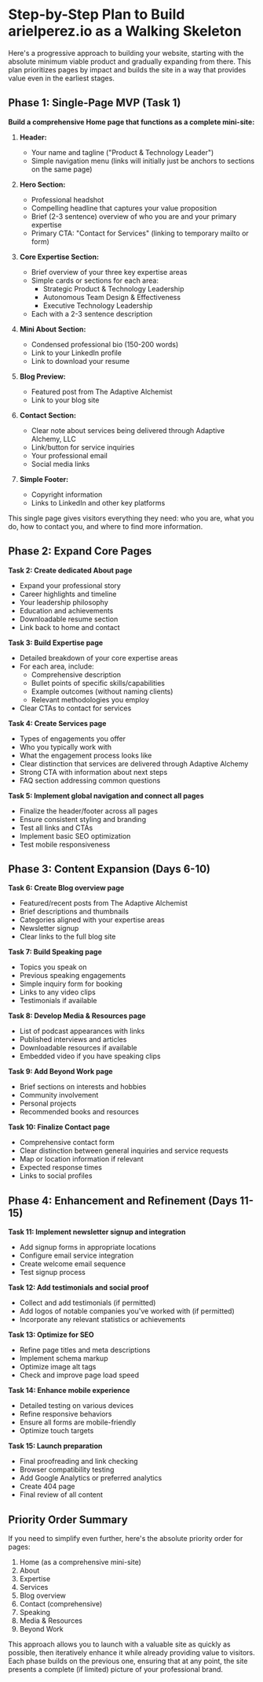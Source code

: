 # Step-by-Step Plan to Build arielperez.io as a Walking Skeleton

Here's a progressive approach to building your website, starting with the absolute minimum viable product and gradually expanding from there. This plan prioritizes pages by impact and builds the site in a way that provides value even in the earliest stages.

## Phase 1: Single-Page MVP (Task 1)

**Build a comprehensive Home page that functions as a complete mini-site:**

1. **Header:**

   - Your name and tagline ("Product & Technology Leader")
   - Simple navigation menu (links will initially just be anchors to sections on the same page)

2. **Hero Section:**

   - Professional headshot
   - Compelling headline that captures your value proposition
   - Brief (2-3 sentence) overview of who you are and your primary expertise
   - Primary CTA: "Contact for Services" (linking to temporary mailto or form)

3. **Core Expertise Section:**

   - Brief overview of your three key expertise areas
   - Simple cards or sections for each area:
     - Strategic Product & Technology Leadership
     - Autonomous Team Design & Effectiveness
     - Executive Technology Leadership
   - Each with a 2-3 sentence description

4. **Mini About Section:**

   - Condensed professional bio (150-200 words)
   - Link to your LinkedIn profile
   - Link to download your resume

5. **Blog Preview:**

   - Featured post from The Adaptive Alchemist
   - Link to your blog site

6. **Contact Section:**

   - Clear note about services being delivered through Adaptive Alchemy, LLC
   - Link/button for service inquiries
   - Your professional email
   - Social media links

7. **Simple Footer:**
   - Copyright information
   - Links to LinkedIn and other key platforms

This single page gives visitors everything they need: who you are, what you do, how to contact you, and where to find more information.

## Phase 2: Expand Core Pages

**Task 2: Create dedicated About page**

- Expand your professional story
- Career highlights and timeline
- Your leadership philosophy
- Education and achievements
- Downloadable resume section
- Link back to home and contact

**Task 3: Build Expertise page**

- Detailed breakdown of your core expertise areas
- For each area, include:
  - Comprehensive description
  - Bullet points of specific skills/capabilities
  - Example outcomes (without naming clients)
  - Relevant methodologies you employ
- Clear CTAs to contact for services

**Task 4: Create Services page**

- Types of engagements you offer
- Who you typically work with
- What the engagement process looks like
- Clear distinction that services are delivered through Adaptive Alchemy
- Strong CTA with information about next steps
- FAQ section addressing common questions

**Task 5: Implement global navigation and connect all pages**

- Finalize the header/footer across all pages
- Ensure consistent styling and branding
- Test all links and CTAs
- Implement basic SEO optimization
- Test mobile responsiveness

## Phase 3: Content Expansion (Days 6-10)

**Task 6: Create Blog overview page**

- Featured/recent posts from The Adaptive Alchemist
- Brief descriptions and thumbnails
- Categories aligned with your expertise areas
- Newsletter signup
- Clear links to the full blog site

**Task 7: Build Speaking page**

- Topics you speak on
- Previous speaking engagements
- Simple inquiry form for booking
- Links to any video clips
- Testimonials if available

**Task 8: Develop Media & Resources page**

- List of podcast appearances with links
- Published interviews and articles
- Downloadable resources if available
- Embedded video if you have speaking clips

**Task 9: Add Beyond Work page**

- Brief sections on interests and hobbies
- Community involvement
- Personal projects
- Recommended books and resources

**Task 10: Finalize Contact page**

- Comprehensive contact form
- Clear distinction between general inquiries and service requests
- Map or location information if relevant
- Expected response times
- Links to social profiles

## Phase 4: Enhancement and Refinement (Days 11-15)

**Task 11: Implement newsletter signup and integration**

- Add signup forms in appropriate locations
- Configure email service integration
- Create welcome email sequence
- Test signup process

**Task 12: Add testimonials and social proof**

- Collect and add testimonials (if permitted)
- Add logos of notable companies you've worked with (if permitted)
- Incorporate any relevant statistics or achievements

**Task 13: Optimize for SEO**

- Refine page titles and meta descriptions
- Implement schema markup
- Optimize image alt tags
- Check and improve page load speed

**Task 14: Enhance mobile experience**

- Detailed testing on various devices
- Refine responsive behaviors
- Ensure all forms are mobile-friendly
- Optimize touch targets

**Task 15: Launch preparation**

- Final proofreading and link checking
- Browser compatibility testing
- Add Google Analytics or preferred analytics
- Create 404 page
- Final review of all content

## Priority Order Summary

If you need to simplify even further, here's the absolute priority order for pages:

1. Home (as a comprehensive mini-site)
2. About
3. Expertise
4. Services
5. Blog overview
6. Contact (comprehensive)
7. Speaking
8. Media & Resources
9. Beyond Work

This approach allows you to launch with a valuable site as quickly as possible, then iteratively enhance it while already providing value to visitors. Each phase builds on the previous one, ensuring that at any point, the site presents a complete (if limited) picture of your professional brand.
